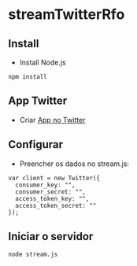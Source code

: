 # streamTwitterRfo

## Install
* Install Node.js
```
npm install
```

## App Twitter
* Criar [App no Twitter](https://apps.twitter.com/app/new)

## Configurar
* Preencher os dados no stream.js:
```
var client = new Twitter({
  consumer_key: "",
  consumer_secret: "",
  access_token_key: "",
  access_token_secret: ""
});
```

## Iniciar o servidor

```
node stream.js
```
